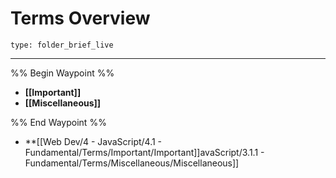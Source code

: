 # Terms Overview
 
```ccard
type: folder_brief_live
```
 
---

%% Begin Waypoint %%
- **[[Important]]**
- **[[Miscellaneous]]**

%% End Waypoint %%
- **[[Web Dev/4 - JavaScript/4.1 - Fundamental/Terms/Important/Important]]avaScript/3.1.1 - Fundamental/Terms/Miscellaneous/Miscellaneous]]